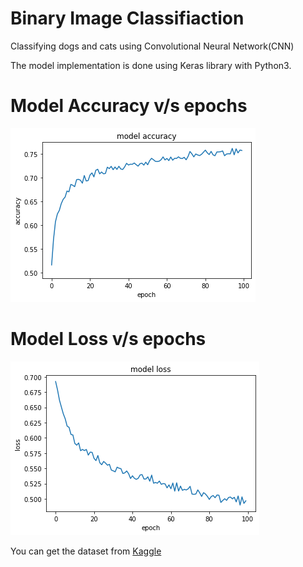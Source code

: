 # Binary Image Classifiaction
Classifying dogs and cats using Convolutional Neural Network(CNN)

The model implementation is done using Keras library with Python3.


# Model Accuracy v/s epochs
![](model_accuracy.png)

# Model Loss v/s epochs
![](model_loss.png)


You can get the dataset from [Kaggle](https://www.kaggle.com/kashaudhan94/dataset)
